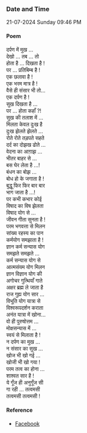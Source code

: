 ### Date and Time

21-07-2024 Sunday 09:46 PM

#### Poem

दर्पण में मुख ... <br />
देखो ... तब ... तो <br />
होता है ... दिखता है ! <br />
पर ... प्रतिबिम्ब है ! <br />
एक छलावा है ! <br />
एक भरम मात्र है ! <br />
वैसे ही संसार भी तो... <br />
एक दर्पण है ! <br />
सुख दिखता है ... <br />
पर ... होता कहाँ ?! <br />
सुख की तलाश में ... <br />
मिलता केवल दुःख है <br />
दुःख झेलते झेलते ... <br />
रोते रोते तड़पते सहते <br />
दर्द का दोझख ढोते ... <br />
वेदना का आग़ाझ ... <br />
भीतर बाहर से ... <br />
बस घेर लेता है ...! <br />
बंधन का बोझ ... <br />
बोध हो के जगाता है ! <br />
बुद्धू फिर फिर बार बार <br />
भाग जाता है ...! <br />
पर कभी कभार कोई <br />
विषाद का विष झेलता <br />
विषाद योग से ... <br />
जीवन गीता सुनता है ! <br />
परम भगवत्ता से मिलन <br />
सांख्य रहस्य का पान <br />
कर्मयोग समझाता है ! <br />
ज्ञान कर्म सन्यास योग <br />
समझते समझते ... <br />
कर्म सन्यास योग से <br />
आत्मसंयम योग मिलन <br />
ज्ञान विज्ञान योग की <br />
अगोचर गुत्थियाँ गाते <br />
अक्षर ब्रह्म ले जाता है <br />
राज गुह्य योग सार ... <br />
विभूति योग यात्रा से <br />
विश्वरूपदर्शन कराता <br />
अनंत यात्रा में खोना... <br />
वो ही पुरुषोत्तम ... <br />
मोक्षसन्यास में ... <br />
स्वयं से मिलाता है ! <br />
न दर्पण का मुख ... <br />
न संसार का सुख ... <br />
खोज भी खो गई ... <br />
खोजी भी खो गया ! <br />
परम तत्व का होना ... <br />
शाश्वत सार है ! <br />
ये गूँज ही अनुगूँज सी <br />
गा रही ... तत्वमसी <br />
तत्वमसी तत्वमसी !

#### Reference

* [Facebook](https://www.facebook.com/share/v/mtQuRGovBA62hVob/?mibextid=xfxF2i)
